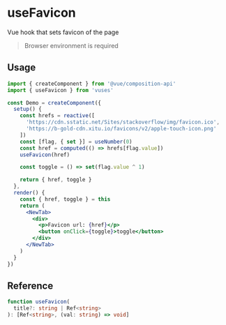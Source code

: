 # useFavicon

Vue hook that sets favicon of the page

> Browser environment is required

## Usage

```jsx
import { createComponent } from '@vue/composition-api'
import { useFavicon } from 'vuses'

const Demo = createComponent({
  setup() {
    const hrefs = reactive([
      'https://cdn.sstatic.net/Sites/stackoverflow/img/favicon.ico',
      'https://b-gold-cdn.xitu.io/favicons/v2/apple-touch-icon.png'
    ])
    const [flag, { set }] = useNumber(0)
    const href = computed(() => hrefs[flag.value])
    useFavicon(href)

    const toggle = () => set(flag.value ^ 1)

    return { href, toggle }
  },
  render() {
    const { href, toggle } = this
    return (
      <NewTab>
        <div>
          <p>Favicon url: {href}</p>
          <button onClick={toggle}>toggle</button>
        </div>
      </NewTab>
    )
  }
})
```

## Reference

```typescript {2,3}
function useFavicon(
  title?: string | Ref<string>
): [Ref<string>, (val: string) => void]
```
